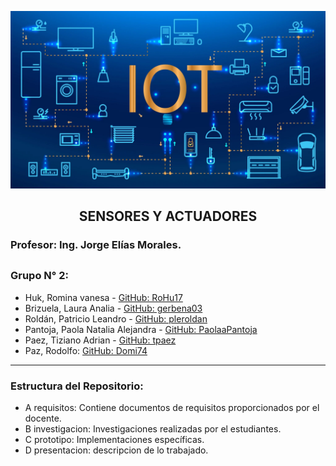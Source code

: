 
![alt text](https://github.com/ISPC-TST-SyA-2024/Grupo2/blob/main/src/IoT.jpg)

## <p style="text-align: center;">SENSORES Y ACTUADORES</p>

### Profesor: **Ing. Jorge Elías Morales.**

##

### Grupo N° 2:

- Huk, Romina vanesa - [GitHub: RoHu17](https://github.com/RoHu17)
- Brizuela, Laura Analia - [GitHub: gerbena03](https://github.com/gerbena03)
- Roldán, Patricio Leandro -  [GitHub: pleroldan](https://github.com/pleroldan)
- Pantoja, Paola Natalia Alejandra - [GitHub: PaolaaPantoja](https://github.com/PaolaaPantoja)
- Paez, Tiziano Adrian - [GitHub: tpaez](https://github.com/tpaez)
- Paz, Rodolfo: [GitHub: Domi74](https://github.com/Domi74)


--- 

### Estructura del Repositorio:

- A requisitos: Contiene documentos de requisitos proporcionados por el docente.  
- B investigacion: Investigaciones realizadas por el estudiantes.  
- C prototipo: Implementaciones específicas.  
- D presentacion: descripcion de lo trabajado.
